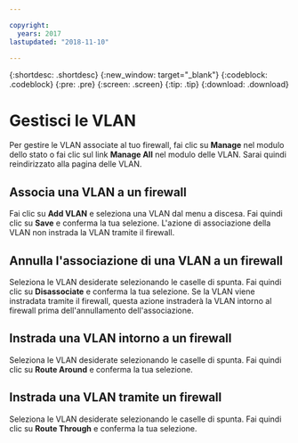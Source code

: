 ```yaml
---

copyright:
  years: 2017
lastupdated: "2018-11-10"

---
```


{:shortdesc: .shortdesc}
{:new_window: target="_blank"}
{:codeblock: .codeblock}
{:pre: .pre}
{:screen: .screen}
{:tip: .tip}
{:download: .download}

# Gestisci le VLAN

Per gestire le VLAN associate al tuo firewall, fai clic su **Manage** nel modulo dello stato o fai clic sul link **Manage All** nel modulo delle VLAN. Sarai quindi reindirizzato alla pagina delle VLAN.

## Associa una VLAN a un firewall

Fai clic su **Add VLAN** e seleziona una VLAN dal menu a discesa. Fai quindi clic su **Save** e conferma la tua selezione.
L'azione di associazione della VLAN non instrada la VLAN tramite il firewall.

## Annulla l'associazione di una VLAN a un firewall

Seleziona le VLAN desiderate selezionando le caselle di spunta. Fai quindi clic su **Disassociate** e conferma la tua selezione.
Se la VLAN viene instradata tramite il firewall, questa azione instraderà la VLAN intorno al firewall prima dell'annullamento dell'associazione.

## Instrada una VLAN intorno a un firewall

Seleziona le VLAN desiderate selezionando le caselle di spunta. Fai quindi clic su **Route Around** e conferma la tua selezione.

## Instrada una VLAN tramite un firewall

Seleziona le VLAN desiderate selezionando le caselle di spunta. Fai quindi clic su **Route Through** e conferma la tua selezione.
